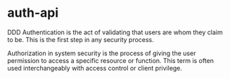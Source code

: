 # auth-api
DDD
Authentication is the act of validating that users are whom they claim to be. This is the first step in any security process. 

Authorization in system security is the process of giving the user permission to access a specific resource or function. This term is often used interchangeably with access control or client privilege.
